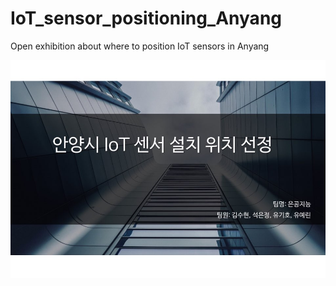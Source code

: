 # IoT_sensor_positioning_Anyang
Open exhibition about where to position IoT sensors in Anyang 

![KakaoTalk_20201106_134603683](https://github.com/cherry0004/IoT_sensor_positioning_Anyang/blob/master/images/KakaoTalk_20201106_134603683.jpg?raw=true)
